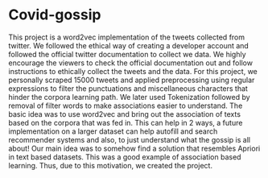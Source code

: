# Covid-gossip
This project is a word2vec implementation of the tweets collected from twitter. We followed the ethical way of creating a developer account and followed the official twitter documentation to collect we data. We highly encourage the viewers to check the official documentation out and follow instructions to ethically collect the tweets and the data. 
For this project, we personally scraped 15000 tweets and applied preprocessing using regular expressions to filter the punctuations and miscellaneous characters that hinder the corpora learning path. We later used Tokenization followed by removal of filter words to make associations easier to understand. The basic idea was to use word2vec and bring out the association of texts based on the corpora that was fed in. This can help in 2 ways, a future implementation on a larger dataset can help autofill and search recommender systems and also, to just understand what the gossip is all about! 
Our main idea was to somehow find a solution that resembles Apriori in text based datasets. This was a good example of association based learning. Thus, due to this motivation, we created the project.
